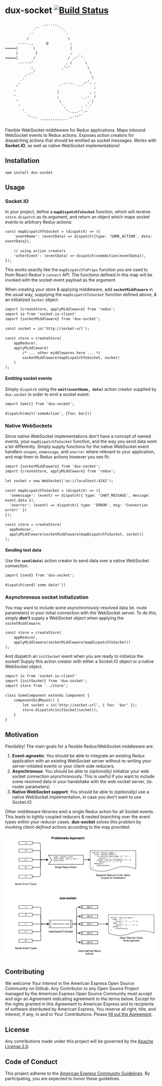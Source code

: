 # dux-socket [![Build Status](https://travis-ci.org/americanexpress/dux-socket.svg?branch=master)](https://travis-ci.org/americanexpress/dux-socket)

```
                 _,,...,_
             .’¯         ’-_
           .¯               -
          /                  \
      -----.,      @          ;
=====|       \                |
     |        }               ;   _
=====|       /               / ,~¯ ‘.
      -----~’               , /      \
            ~_            ,’~’        \
          _,-‘                         \
        ,’                              \
      ,¯                  _,..,_    ,~’, ,
     ‘                   ¯       `¯¯     ;
    ‘                   |              , ;
    ‘                   ;          ._.-  /
     ‘                   \            ,`/
      ‘                   ‘,       - ‘.’
        ‘.                  ‘-.,,.-‘.~
          ¯~.,_              _,.-~’¯
                `’’’’’’’’’¯¯¯
```

Flexible WebSocket middleware for Redux applications. Maps inbound WebSocket events to Redux actions. Exposes action creators for dispatching actions that should be emitted as socket messages. Works with __Socket.IO__, as well as native WebSocket implementations!

## Installation
    npm install dux-socket

## Usage

### Socket.IO
In your project, define a __`mapDispatchToSocket`__ function, which will receive `store.dispatch` as its argument, and return an object which maps socket events to arbitrary Redux actions:
 
    const mapDispatchToSocket = (dispatch) => ({
        'eventName': (eventData) => dispatch({type: 'SOME_ACTION', data: eventData}),
        
        // using action creators
        'otherEvent': (eventData) => dispatch(someAction(eventData)),
    });

This works exactly like the `mapDispatchToProps` function you are used to from React-Redux's `connect` API. The functions defined in this map will be invoked with the socket event payload as the argument.

When creating your store & applying middleware, add __`socketMiddleware`__ in the usual way, supplying the `mapDispatchToSocket` function defined above, & an initialized `Socket` object:

    import {createStore, applyMiddleware} from 'redux';
    import io from 'socket.io-client'
    import {socketMiddleware} from 'dux-socket';
    
    const socket = io('http://socket-url');
    
    const store = createStore(
        appReducer,
        applyMiddleware(
            /* ... other middlewares here ... */
            socketMiddleware(mapDispatchToSocket, socket)
        )
    );

#### Emitting socket events
Simply `dispatch` using the __`emit(eventName, data)`__ action creator supplied by `dux-socket` in order to emit a socket event:

    import {emit} from 'dux-socket';
    
    dispatch(emit('someAction', {foo: bar}))

### Native WebSockets
Since native WebSocket implementations don't have a concept of named events, your `mapDispatchToSocket` function, and the way you send data work a bit differently. Simply supply functions for the native WebSocket event handlers `onopen`, `onmessage`, and `onerror` where relevant to your application, and map them to Redux actions however you see fit:

    import {socketMiddleware} from 'dux-socket';
    import {createStore, applyMiddleware} from 'redux';
    
    let socket = new WebSocket('ws://localhost:4242');
    
    const mapDispatchToSocket = (dispatch) => ({
      'onmessage': (event) => dispatch({ type: 'CHAT_MESSAGE', message: event.data }),
      'onerror': (event) => dispatch({ type: 'ERROR', msg: 'Connection error!' })
    });
    
    const store = createStore(
      appReducer,
      applyMiddleware(socketMiddleware(mapDispatchToSocket, socket))
    );

#### Sending text data
Use the __`send(data)`__ action creator to send data over a native WebSocket connection.

    import {send} from 'dux-socket';
    
    dispatch(send('some data!'))

### Asynchronous socket initialization
You may want to include some asynchronously-resolved data (ie. route parameters) in your initial connection with the WebSocket server. To do this, simply __don't__ supply a WebSocket object when applying the `socketMiddleware`:
    
    const store = createStore(
        appReducer,
        applyMiddleware(socketMiddleware(mapDispatchToSocket))
    );

And dispatch an `initSocket` event when you are ready to initialize the socket! Supply this action creator with either a Socket.IO object or a native WebSocket object.

    import io from 'socket.io-client'
    import {initSocket} from 'dux-socket';
    import store from '../store';
    
    class SomeComponent extends Component {
        componentDidMount() {
            let socket = io('http://socket-url', { foo: 'bar' });
            store.dispatch(initSocket(socket));
        }
    }

## Motivation
Flexibility! The main goals for a flexible Redux/WebSocket middleware are:

1. __Event-agnostic__: You should be able to integrate an existing Redux application with an existing WebSocket server without re-writing your server-initiated events or your client-side reducers.
2. __Asynchronous__: You should be able to _(optionally)_ initialize your web socket connection asynchronously. This is useful if you want to include some resolved data in your handshake with the web socket server, (ie. router parameters)
3. __Native WebSocket support__: You should be able to _(optionally)_ use a native WebSocket implementation, in case you don't want to use Socket.IO

Other middleware libraries emit a single Redux action for all Socket events. This leads to tightly coupled reducers & nested branching over the event types within your reducer cases. __dux-socket__ solves this problem by invoking  _client-defined_ actions according to the map provided:

![Redux Architecture Approaches](./redux-architecture-diagram.png)

## Contributing
  
We welcome Your interest in the American Express Open Source Community on Github.
Any Contributor to any Open Source Project managed by the American Express Open Source
Community must accept and sign an Agreement indicating agreement to the terms below.
Except for the rights granted in this Agreement to American Express and to recipients of
software distributed by American Express, You reserve all right, title, and interest, if any, in and
to Your Contributions. Please
[fill out the Agreement](https://cla-assistant.io/americanexpress/dux-socket).

## License
Any contributions made under this project will be governed by the [Apache License
2.0](https://github.com/americanexpress/dux-socket/blob/master/LICENSE.txt).

## Code of Conduct
This project adheres to the [American Express Community Guidelines](https://github.com/americanexpress/dux-socket/wiki/Code-of-Conduct).
By participating, you are expected to honor these guidelines.

